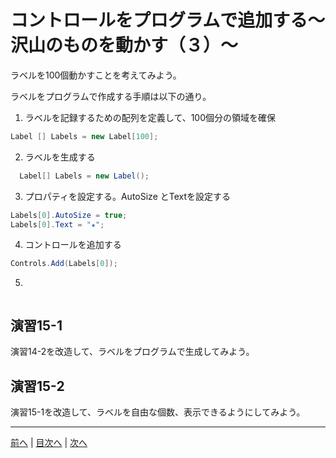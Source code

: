 # コントロールをプログラムで追加する～沢山のものを動かす（３）～
ラベルを100個動かすことを考えてみよう。

ラベルをプログラムで作成する手順は以下の通り。

1.	ラベルを記録するための配列を定義して、100個分の領域を確保
```cs
Label [] Labels = new Label[100];
```

2.	ラベルを生成する

```cs
  Label[] Labels = new Label();
```

3.	プロパティを設定する。AutoSize とTextを設定する

```cs
Labels[0].AutoSize = true;
Labels[0].Text = "★";
```

4.	コントロールを追加する

```cs
Controls.Add(Labels[0]);

```

5.	

```cs

```

## 演習15-1
演習14-2を改造して、ラベルをプログラムで生成してみよう。

## 演習15-2
演習15-1を改造して、ラベルを自由な個数、表示できるようにしてみよう。

---

[前へ](14.md) | [目次へ](README.md#%E7%9B%AE%E6%AC%A1) | [次へ](16.md)
